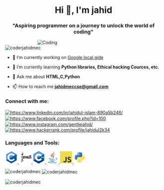 
<h1 align="center">Hi 👋, I'm jahid</h1>
<h3 align="center">"Aspiring programmer on a journey to unlock the world of coding"</h3>
<img align="right" alt="Coding" width="400" src="https://miro.medium.com/v2/resize:fit:1360/0*7Q3yvSIv_t0ioJ-Z.gif">
<p align="left"> <img src="https://komarev.com/ghpvc/?username=coderjahidmec&label=Profile%20views&color=0e75b6&style=flat" alt="coderjahidmec" /> </p>

- 🔭 I’m currently working on [Google local gide](https://maps.app.goo.gl/qivCYQi5aC3Uqasc6)

- 🌱 I’m currently learning **Python libraries, Ethical hacking Cources, etc.**

- 💬 Ask me about **HTML,C,Python**

- 📫 How to reach me **jahidmeccse@gmail.com**

<h3 align="left">Connect with me:</h3>
<p align="left">
<a href="https://linkedin.com/in/https://www.linkedin.com/in/jahidul-islam-890a5b246/" target="blank"><img align="center" src="https://raw.githubusercontent.com/rahuldkjain/github-profile-readme-generator/master/src/images/icons/Social/linked-in-alt.svg" alt="https://www.linkedin.com/in/jahidul-islam-890a5b246/" height="30" width="40" /></a>
<a href="https://fb.com/https://www.facebook.com/profile.php?id=100" target="blank"><img align="center" src="https://raw.githubusercontent.com/rahuldkjain/github-profile-readme-generator/master/src/images/icons/Social/facebook.svg" alt="https://www.facebook.com/profile.php?id=100" height="30" width="40" /></a>
<a href="https://instagram.com/https://www.instagram.com/gentlejahid/" target="blank"><img align="center" src="https://raw.githubusercontent.com/rahuldkjain/github-profile-readme-generator/master/src/images/icons/Social/instagram.svg" alt="https://www.instagram.com/gentlejahid/" height="30" width="40" /></a>
<a href="https://www.hackerrank.com/https://www.hackerrank.com/profile/jahidul2k34" target="blank"><img align="center" src="https://raw.githubusercontent.com/rahuldkjain/github-profile-readme-generator/master/src/images/icons/Social/hackerrank.svg" alt="https://www.hackerrank.com/profile/jahidul2k34" height="30" width="40" /></a>
</p>

<h3 align="left">Languages and Tools:</h3>
<p align="left"> <a href="https://www.cprogramming.com/" target="_blank" rel="noreferrer"> <img src="https://raw.githubusercontent.com/devicons/devicon/master/icons/c/c-original.svg" alt="c" width="40" height="40"/> </a> <a href="https://canvasjs.com" target="_blank" rel="noreferrer"> <img src="https://raw.githubusercontent.com/Hardik0307/Hardik0307/master/assets/canvasjs-charts.svg" alt="canvasjs" width="40" height="40"/> </a> <a href="https://www.w3schools.com/cpp/" target="_blank" rel="noreferrer"> <img src="https://raw.githubusercontent.com/devicons/devicon/master/icons/cplusplus/cplusplus-original.svg" alt="cplusplus" width="40" height="40"/> </a> <a href="https://www.java.com" target="_blank" rel="noreferrer"> <img src="https://raw.githubusercontent.com/devicons/devicon/master/icons/java/java-original.svg" alt="java" width="40" height="40"/> </a> <a href="https://developer.mozilla.org/en-US/docs/Web/JavaScript" target="_blank" rel="noreferrer"> <img src="https://raw.githubusercontent.com/devicons/devicon/master/icons/javascript/javascript-original.svg" alt="javascript" width="40" height="40"/> </a>  <a href="https://www.python.org" target="_blank" rel="noreferrer"> <img src="https://raw.githubusercontent.com/devicons/devicon/master/icons/python/python-original.svg" alt="python" width="40" height="40"/> </a>  </p>

<p><img align="left" src="https://github-readme-stats.vercel.app/api/top-langs?username=coderjahidmec&show_icons=true&locale=en&layout=compact" alt="coderjahidmec" /></p>

<p>&nbsp;<img align="center" src="https://github-readme-stats.vercel.app/api?username=coderjahidmec&show_icons=true&locale=en" alt="coderjahidmec" /></p>

<p><img align="center" src="https://github-readme-streak-stats.herokuapp.com/?user=coderjahidmec&" alt="coderjahidmec" /></p>

